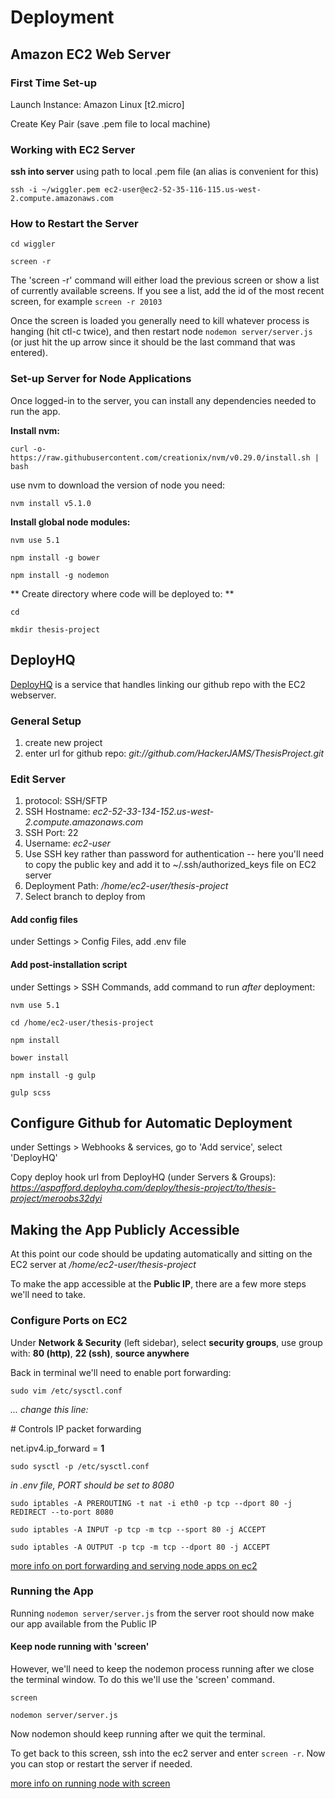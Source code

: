# Deployment



## Amazon EC2 Web Server

### First Time Set-up
Launch Instance: Amazon Linux [t2.micro]

Create Key Pair (save .pem file to local machine)

### Working with EC2 Server
**ssh into server** using path to local .pem file (an alias is convenient for this)

`ssh -i ~/wiggler.pem ec2-user@ec2-52-35-116-115.us-west-2.compute.amazonaws.com`

### How to Restart the Server
`cd wiggler`

`screen -r` 

The 'screen -r' command will either load the previous screen or show a list of currently available screens. If you see a list, add the id of the most recent screen, for example `screen -r 20103`

Once the screen is loaded you generally need to kill whatever process is hanging (hit ctl-c twice), and then restart node `nodemon server/server.js` (or just hit the up arrow since it should be the last command that was entered).

### Set-up Server for Node Applications
Once logged-in to the server, you can install any dependencies needed to run the app.

**Install nvm:**

`curl -o- https://raw.githubusercontent.com/creationix/nvm/v0.29.0/install.sh | bash`

use nvm to download the version of node you need:

`nvm install v5.1.0`

**Install global node modules:**

`nvm use 5.1`

`npm install -g bower`

`npm install -g nodemon`

** Create directory where code will be deployed to: **

`cd`

`mkdir thesis-project`

## DeployHQ ##
[DeployHQ](https://www.deployhq.com/) is a service that handles linking our github repo with the EC2 webserver.

### General Setup ###
1. create new project
2. enter url for github repo: *git://github.com/HackerJAMS/ThesisProject.git*

### Edit Server ####
1. protocol: SSH/SFTP
2. SSH Hostname: *ec2-52-33-134-152.us-west-2.compute.amazonaws.com*
3. SSH Port: 22
4. Username: *ec2-user*
5. Use SSH key rather than password for authentication -- here you'll need to copy the public key and add it to ~/.ssh/authorized_keys file on EC2 server
6. Deployment Path: */home/ec2-user/thesis-project*
7. Select branch to deploy from

#### Add config files ####
under Settings > Config Files, add .env file

#### Add post-installation script ####
under Settings > SSH Commands, add command to run *after* deployment:

`nvm use 5.1`

`cd /home/ec2-user/thesis-project`

`npm install`

`bower install`

`npm install -g gulp`

`gulp scss`

## Configure Github for Automatic Deployment ##
under Settings > Webhooks & services, go to 'Add service', select 'DeployHQ'

Copy deploy hook url from DeployHQ (under Servers & Groups):
*https://aspafford.deployhq.com/deploy/thesis-project/to/thesis-project/meroobs32dyi*

## Making the App Publicly Accessible ##
At this point our code should be updating automatically and sitting on the EC2 server at */home/ec2-user/thesis-project*

To make the app accessible at the **Public IP**, there are a few more steps we'll need to take.

### Configure Ports on EC2 ###
Under **Network & Security** (left sidebar), select **security groups**, use group with:
**80 (http)**, **22 (ssh)**, **source anywhere**

Back in terminal we'll need to enable port forwarding:

`sudo vim /etc/sysctl.conf`

*... change this line:*

\# Controls IP packet forwarding

net.ipv4.ip_forward = **1**

`sudo sysctl -p /etc/sysctl.conf`

*in .env file, PORT should be set to 8080*

`sudo iptables -A PREROUTING -t nat -i eth0 -p tcp --dport 80 -j REDIRECT --to-port 8080`

`sudo iptables -A INPUT -p tcp -m tcp --sport 80 -j ACCEPT`

`sudo iptables -A OUTPUT -p tcp -m tcp --dport 80 -j ACCEPT`

[more info on port forwarding and serving node apps on ec2](http://www.lauradhamilton.com/how-to-set-up-a-nodejs-web-server-on-amazon-ec2)

### Running the App ###

Running `nodemon server/server.js` from the server root should now make our app available from the Public IP

#### Keep node running with 'screen' ####

However, we'll need to keep the nodemon process running after we close the terminal window. To do this we'll use the 'screen' command.

`screen`

`nodemon server/server.js`


Now nodemon should keep running after we quit the terminal. 

To get back to this screen, ssh into the ec2 server and enter `screen -r`. Now you can stop or restart the server if needed.

[more info on running node with screen](http://stackoverflow.com/questions/26245942/how-do-i-leave-node-js-server-on-ec2-running-forever)



